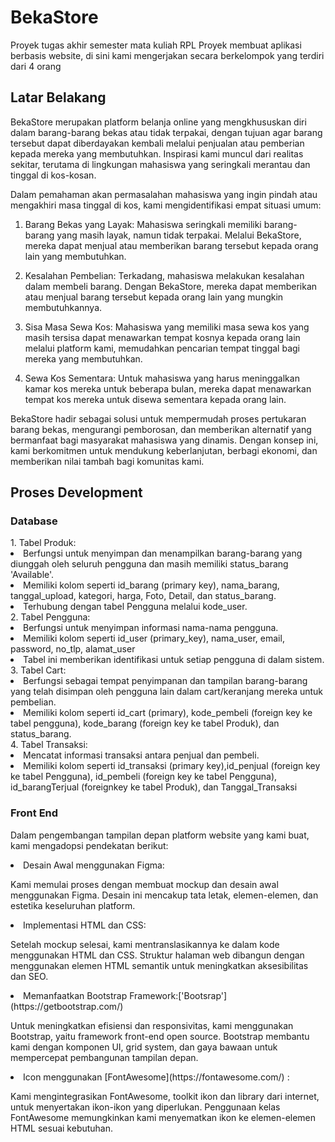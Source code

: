 # BekaStore
Proyek tugas akhir semester mata kuliah RPL
Proyek membuat aplikasi berbasis website, di sini kami mengerjakan secara berkelompok yang terdiri dari 4 orang

<h2> Latar Belakang </h2>

BekaStore merupakan platform belanja online yang mengkhususkan diri dalam barang-barang bekas atau tidak terpakai, dengan tujuan agar barang tersebut dapat diberdayakan kembali melalui penjualan atau pemberian kepada mereka yang membutuhkan. Inspirasi kami muncul dari realitas sekitar, terutama di lingkungan mahasiswa yang seringkali merantau dan tinggal di kos-kosan.

Dalam pemahaman akan permasalahan mahasiswa yang ingin pindah atau mengakhiri masa tinggal di kos, kami mengidentifikasi empat situasi umum:

1. Barang Bekas yang Layak: Mahasiswa seringkali memiliki barang-barang yang masih layak, namun tidak terpakai. Melalui BekaStore, mereka dapat menjual atau memberikan barang tersebut kepada orang lain yang membutuhkan.

2. Kesalahan Pembelian: Terkadang, mahasiswa melakukan kesalahan dalam membeli barang. Dengan BekaStore, mereka dapat memberikan atau menjual barang tersebut kepada orang lain yang mungkin membutuhkannya.

3. Sisa Masa Sewa Kos: Mahasiswa yang memiliki masa sewa kos yang masih tersisa dapat menawarkan tempat kosnya kepada orang lain melalui platform kami, memudahkan pencarian tempat tinggal bagi mereka yang membutuhkan.

4. Sewa Kos Sementara: Untuk mahasiswa yang harus meninggalkan kamar kos mereka untuk beberapa bulan, mereka dapat menawarkan tempat kos mereka untuk disewa sementara kepada orang lain.

BekaStore hadir sebagai solusi untuk mempermudah proses pertukaran barang bekas, mengurangi pemborosan, dan memberikan alternatif yang bermanfaat bagi masyarakat mahasiswa yang dinamis. Dengan konsep ini, kami berkomitmen untuk mendukung keberlanjutan, berbagi ekonomi, dan memberikan nilai tambah bagi komunitas kami.

<h2> Proses Development </h2>

<h3> Database </h3>
1. Tabel Produk:
<li>Berfungsi untuk menyimpan dan menampilkan barang-barang yang diunggah oleh seluruh pengguna dan masih memiliki status_barang 'Available'.
<li>Memiliki kolom seperti id_barang (primary key), nama_barang, tanggal_upload, kategori, harga, Foto, Detail, dan status_barang. 
<li>Terhubung dengan tabel Pengguna melalui kode_user.
  <br>
2. Tabel Pengguna:
<li>Berfungsi untuk menyimpan informasi nama-nama pengguna.
<li>Memiliki kolom seperti id_user (primary_key), nama_user, email, password, no_tlp, alamat_user
<li>Tabel ini memberikan identifikasi untuk setiap pengguna di dalam sistem.
  <br>
3. Tabel Cart:
<li>Berfungsi sebagai tempat penyimpanan dan tampilan barang-barang yang telah disimpan oleh pengguna lain dalam cart/keranjang mereka untuk pembelian.
<li>Memiliki kolom seperti id_cart (primary), kode_pembeli (foreign key ke tabel pengguna), kode_barang (foreign key ke tabel Produk), dan status_barang.
  <br>
4. Tabel Transaksi:
<li>Mencatat informasi transaksi antara penjual dan pembeli.
<li>Memiliki kolom seperti id_transaksi (primary key),id_penjual (foreign key ke tabel Pengguna), id_pembeli (foreign key ke tabel Pengguna), id_barangTerjual (foreignkey ke tabel Produk),  dan Tanggal_Transaksi


<h3> Front End </h3>

Dalam pengembangan tampilan depan platform website yang kami buat, kami mengadopsi pendekatan berikut:

<li>Desain Awal menggunakan Figma:

Kami memulai proses dengan membuat mockup dan desain awal menggunakan Figma.
Desain ini mencakup tata letak, elemen-elemen, dan estetika keseluruhan platform.

<li>Implementasi HTML dan CSS:

Setelah mockup selesai, kami mentranslasikannya ke dalam kode menggunakan HTML dan CSS.
Struktur halaman web dibangun dengan menggunakan elemen HTML semantik untuk meningkatkan aksesibilitas dan SEO.

<li>Memanfaatkan Bootstrap Framework:['Bootsrap'](https://getbootstrap.com/)

Untuk meningkatkan efisiensi dan responsivitas, kami menggunakan Bootstrap, yaitu framework front-end open source.
Bootstrap membantu kami dengan komponen UI, grid system, dan gaya bawaan untuk mempercepat pembangunan tampilan depan.

<li>Icon menggunakan [FontAwesome](https://fontawesome.com/) :

Kami mengintegrasikan FontAwesome, toolkit ikon dan library dari internet, untuk menyertakan ikon-ikon yang diperlukan.
Penggunaan kelas FontAwesome memungkinkan kami menyematkan ikon ke elemen-elemen HTML sesuai kebutuhan.
